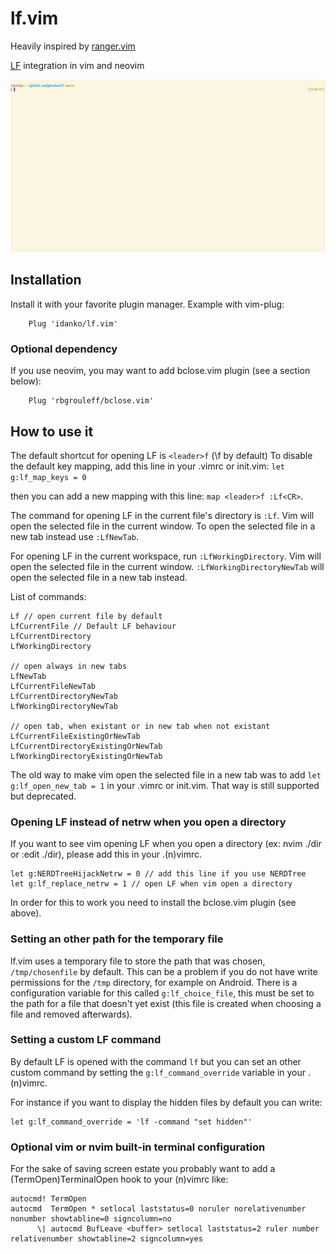 lf.vim
==========

Heavily inspired by [ranger.vim](https://github.com/francoiscabrol/ranger.vim)

[LF](https://github.com/gokcehan/lf) integration in vim and neovim

![Demo](./lf.gif)

Installation
------------

Install it with your favorite plugin manager. Example with vim-plug:

        Plug 'idanko/lf.vim'

### Optional dependency

If you use neovim, you may want to add bclose.vim plugin (see a section below):

        Plug 'rbgrouleff/bclose.vim'

How to use it
-------------

The default shortcut for opening LF is `<leader>f` (\f by default)
To disable the default key mapping, add this line in your .vimrc or init.vim: `let g:lf_map_keys = 0`

then you can add a new mapping with this line: `map <leader>f :Lf<CR>`.

The command for opening LF in the current file's directory is `:Lf`.
Vim will open the selected file in the current window. To open the selected
file in a new tab instead use `:LfNewTab`.

For opening LF in the current workspace, run `:LfWorkingDirectory`.
Vim will open the selected file in the current window.
`:LfWorkingDirectoryNewTab` will open the selected file in a new tab instead.

List of commands:
```
Lf // open current file by default
LfCurrentFile // Default LF behaviour
LfCurrentDirectory
LfWorkingDirectory

// open always in new tabs
LfNewTab
LfCurrentFileNewTab
LfCurrentDirectoryNewTab
LfWorkingDirectoryNewTab

// open tab, when existant or in new tab when not existant
LfCurrentFileExistingOrNewTab
LfCurrentDirectoryExistingOrNewTab
LfWorkingDirectoryExistingOrNewTab
```

The old way to make vim open the selected file in a new tab was to add
`let g:lf_open_new_tab = 1` in your .vimrc or init.vim. That way is still
supported but deprecated.

### Opening LF instead of netrw when you open a directory
If you want to see vim opening LF when you open a directory (ex: nvim ./dir or :edit ./dir), please add this in your .(n)vimrc.
```
let g:NERDTreeHijackNetrw = 0 // add this line if you use NERDTree
let g:lf_replace_netrw = 1 // open LF when vim open a directory
```

In order for this to work you need to install the bclose.vim plugin (see above).

### Setting an other path for the temporary file
lf.vim uses a temporary file to store the path that was chosen, `/tmp/chosenfile` by default.
This can be a problem if you do not have write permissions for the `/tmp` directory, for example on Android.
There is a configuration variable for this called `g:lf_choice_file`, this must be set to the
path for a file that doesn't yet exist (this file is created when choosing a file and removed afterwards).

### Setting a custom LF command
By default LF is opened with the command `lf` but you can set an other custom command by setting the `g:lf_command_override` variable in your .(n)vimrc.

For instance if you want to display the hidden files by default you can write:
```
let g:lf_command_override = 'lf -command "set hidden"'
```

### Optional vim or nvim built-in terminal configuration
For the sake of saving screen estate you probably want to add a (TermOpen)TerminalOpen hook to your (n)vimrc like:
```
autocmd! TermOpen
autocmd  TermOpen * setlocal laststatus=0 noruler norelativenumber nonumber showtabline=0 signcolumn=no
      \| autocmd BufLeave <buffer> setlocal laststatus=2 ruler number relativenumber showtabline=2 signcolumn=yes
```
